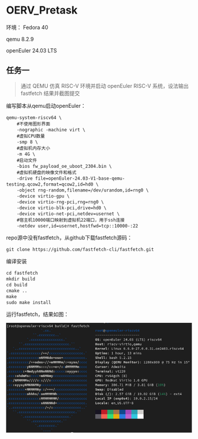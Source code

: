 # OERV_Pretask
环境：
Fedora 40

qemu 8.2.9

openEuler 24.03 LTS

## 任务一
> 通过 QEMU 仿真 RISC-V 环境并启动 openEuler RISC-V 系统，设法输出 fastfetch 结果并截图提交

编写脚本从qemu启动openEuler：
```
qemu-system-riscv64 \
    #不使用图形界面
    -nographic -machine virt \
    #虚拟CPU数量
    -smp 8 \
    #虚拟机内存大小
    -m 4G \
    #启动文件
    -bios fw_payload_oe_uboot_2304.bin \
    #虚拟机硬盘的映像文件和格式
    -drive file=openEuler-24.03-V1-base-qemu-testing.qcow2,format=qcow2,id=hd0 \
    -object rng-random,filename=/dev/urandom,id=rng0 \
    -device virtio-gpu \
    -device virtio-rng-pci,rng=rng0 \
    -device virtio-blk-pci,drive=hd0 \
    -device virtio-net-pci,netdev=usernet \
    #宿主机10000端口映射到虚拟机22端口，用于ssh连接
    -netdev user,id=usernet,hostfwd=tcp::10000-:22
```
repo源中没有fastfetch，从github下载fastfetch源码：
```
git clone https://github.com/fastfetch-cli/fastfetch.git
```
编译安装
```
cd fastfetch
mkdir build
cd build
cmake ..
make
sudo make install
```
运行fastfetch，结果如图：

![fastfetch](https://github.com/JoeyLYL/oerv_pretask/blob/main/images/fastfetch.png)

